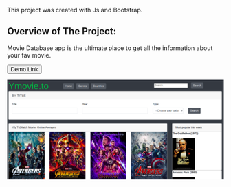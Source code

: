 This project was created  with Js and Bootstrap.

## Overview of The Project:
Movie Database app is the ultimate place to get all the information about your fav movie.

<a href =  "">
  <button style = "background:red,padding:5px">Demo Link</button>
</a>

<p> <img src  = "./home.png"> </p>


